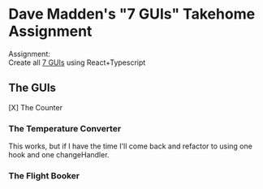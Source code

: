 # Dave Madden's "7 GUIs" Takehome Assignment

Assignment:<br>
Create all [7 GUIs](https://eugenkiss.github.io/7guis/tasks) using React+Typescript

## The GUIs

[X] The Counter

### The Temperature Converter

This works, but if I have the time I'll come back and refactor to using one hook and one changeHandler.

### The Flight Booker
